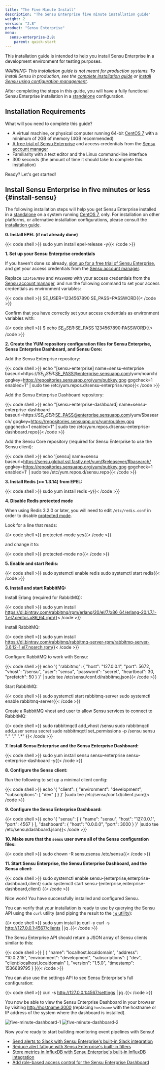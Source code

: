 ```yaml
---
title: "The Five Minute Install"
description: "The Sensu Enterprise five minute installation guide"
weight: 2
version: "2.8"
product: "Sensu Enterprise"
menu:
  sensu-enterprise-2.8:
    parent: quick-start
---
```


This installation guide is intended to help you install Sensu Enterprise in
a development environment for testing purposes.

_WARNING: This installation guide is not meant for production systems.
To install Sensu in production, see the [complete installation guide][2]
or [install Sensu using configuration management][11]._

After completing the steps in this guide, you will have a fully functional Sensu
Enterprise installation in a [standalone][4] configuration.

## Installation Requirements

What will you need to complete this guide?

- A virtual machine, or physical computer running 64-bit
  [CentOS 7][5] with a minimum of 2GB of memory (4GB recommended)
- [A free trial of Sensu Enterprise](https://account.sensu.io/users/sign_up?plan=platinum) and access credentials from the [Sensu account manager](https://account.sensu.io/)
- Familiarity with a text editor and the Linux command-line interface
- 300 seconds (the amount of time it should take to complete this installation)

Ready? Let's get started!

## Install Sensu Enterprise in five minutes or less {#install-sensu}

The following installation steps will help you get Sensu Enterprise installed in a
[standalone][4] on a system running [CentOS 7][5], only. For installation on
other platforms, or alternative installation configurations, please consult
the [installation guide][2].

**0. Install EPEL (if not already done)**

{{< code shell >}}
sudo yum install epel-release -y{{< /code >}}

**1. Set up your Sensu Enterprise credentials**

If you haven't done so already, [sign up for a free trial of Sensu Enterprise](https://account.sensu.io/users/sign_up?plan=platinum), and get your access credentials from the [Sensu account manager](https://account.sensu.io/).

Replace `1234567890` and `PASSWORD` with your access credentials from the [Sensu account manager](https://account.sensu.io/), and run the following command to set your access credentials as environment variables:

{{< code shell >}}
SE_USER=1234567890
SE_PASS=PASSWORD{{< /code >}}

Confirm that you have correctly set your access credentials as environment variables with:

{{< code shell >}}
$ echo $SE_USER:$SE_PASS
1234567890:PASSWORD{{< /code >}}

**2. Create the YUM repository configuration files for Sensu Enterprise, Sensu Enterprise Dashboard, and Sensu Core:**

Add the Sensu Enterprise repository:

{{< code shell >}}
echo "[sensu-enterprise]
name=sensu-enterprise
baseurl=https://$SE_USER:$SE_PASS@enterprise.sensuapp.com/yum/noarch/
gpgkey=https://repositories.sensuapp.org/yum/pubkey.gpg
gpgcheck=1
enabled=1" | sudo tee /etc/yum.repos.d/sensu-enterprise.repo{{< /code >}}

Add the Sensu Enterprise Dashboard repository:

{{< code shell >}}
echo "[sensu-enterprise-dashboard]
name=sensu-enterprise-dashboard
baseurl=https://$SE_USER:$SE_PASS@enterprise.sensuapp.com/yum/\$basearch/
gpgkey=https://repositories.sensuapp.org/yum/pubkey.gpg
gpgcheck=1
enabled=1" | sudo tee /etc/yum.repos.d/sensu-enterprise-dashboard.repo{{< /code >}}

Add the Sensu Core repository (required for Sensu Enterprise to use the Sensu client):

{{< code shell >}}
echo '[sensu]
name=sensu
baseurl=https://sensu.global.ssl.fastly.net/yum/$releasever/$basearch/
gpgkey=https://repositories.sensuapp.org/yum/pubkey.gpg
gpgcheck=1
enabled=1' | sudo tee /etc/yum.repos.d/sensu.repo{{< /code >}}

**3. Install Redis (>= 1.3.14) from EPEL:**

{{< code shell >}}
sudo yum install redis -y{{< /code >}}

**4. Disable Redis protected mode**

When using Redis 3.2.0 or later, you will need to edit `/etc/redis.conf` in
order to disable [protected mode][redis-security].

Look for a line that reads:

{{< code shell >}}
protected-mode yes{{< /code >}}

and change it to:

{{< code shell >}}
protected-mode no{{< /code >}}

**5. Enable and start Redis:**

{{< code shell >}}
sudo systemctl enable redis
sudo systemctl start redis{{< /code >}}

**6. Install and start RabbitMQ:**

Install Erlang (required for RabbitMQ):

{{< code shell >}}
sudo yum install https://dl.bintray.com/rabbitmq/rpm/erlang/20/el/7/x86_64/erlang-20.1.7.1-1.el7.centos.x86_64.rpm{{< /code >}}

Install RabbitMQ:

{{< code shell >}}
sudo yum install https://dl.bintray.com/rabbitmq/rabbitmq-server-rpm/rabbitmq-server-3.6.12-1.el7.noarch.rpm{{< /code >}}

Configure RabbitMQ to work with Sensu:

{{< code shell >}}
echo '{
  "rabbitmq": {
    "host": "127.0.0.1",
    "port": 5672,
    "vhost": "/sensu",
    "user": "sensu",
    "password": "secret",
    "heartbeat": 30,
    "prefetch": 50
  }
}' | sudo tee /etc/sensu/conf.d/rabbitmq.json{{< /code >}}

Start RabbitMQ:

{{< code shell >}}
sudo systemctl start rabbitmq-server
sudo systemctl enable rabbitmq-server{{< /code >}}

Create a RabbitMQ vhost and user to allow Sensu services to connect to RabbitMQ:

{{< code shell >}}
sudo rabbitmqctl add_vhost /sensu
sudo rabbitmqctl add_user sensu secret
sudo rabbitmqctl set_permissions -p /sensu sensu ".*" ".*" ".*"
{{< /code >}}

**7. Install Sensu Enterprise and the Sensu Enterprise Dashboard:**

{{< code shell >}}
sudo yum install sensu sensu-enterprise sensu-enterprise-dashboard -y{{< /code >}}

**8. Configure the Sensu client:**

Run the following to set up a minimal client config:

{{< code shell >}}
echo '{
  "client": {
    "environment": "development",
    "subscriptions": [
      "dev"
    ]
  }
}' |sudo tee /etc/sensu/conf.d/client.json{{< /code >}}

**9. Configure the Sensu Enterprise Dashboard:**

{{< code shell >}}
echo '{
  "sensu": [
    {
      "name": "sensu",
      "host": "127.0.0.1",
      "port": 4567
    }
  ],
  "dashboard": {
    "host": "0.0.0.0",
    "port": 3000
  }
}' |sudo tee /etc/sensu/dashboard.json{{< /code >}}

**10. Make sure that the `sensu` user owns all of the Sensu configuration files:**

{{< code shell >}}
sudo chown -R sensu:sensu /etc/sensu{{< /code >}}

**11. Start Sensu Enterprise, the Sensu Enterprise Dashboard, and the Sensu client:**

{{< code shell >}}
sudo systemctl enable sensu-{enterprise,enterprise-dashboard,client}
sudo systemctl start sensu-{enterprise,enterprise-dashboard,client}
{{< /code >}}

Nice work! You have successfully installed and configured Sensu.

You can verify that your installation is ready to use by querying the Sensu API
using the `curl` utility (and piping the result to the [`jq` utility][10]):

{{< code shell >}}
sudo yum install jq curl -y
curl -s http://127.0.0.1:4567/clients | jq .{{< /code >}}

The Sensu Enterprise API should return a JSON array of Sensu clients similar to this:

{{< code shell >}}
[
  {
    "name": "localhost.localdomain",
    "address": "10.0.2.15",
    "environment": "development",
    "subscriptions": [
      "dev",
      "client:localhost.localdomain"
    ],
    "version": "1.5.0",
    "timestamp": 1536689795
  }
]{{< /code >}}

You can also use the settings API to see Sensu Enterprise's full configuration:

{{< code shell >}}
curl -s http://127.0.0.1:4567/settings | jq .{{< /code >}}

You now be able to view the Sensu Enterprise Dashboard in your browser by visiting [http://hostname:3000](http://hostname:3000) (replacing `hostname` with the hostname or IP address of the system where the dashboard is installed).

![five-minute-dashboard-1](/images/five-minute-dashboard-1.png)
![five-minute-dashboard-2](/images/five-minute-dashboard-2.png)

Now you're ready to start building monitoring event pipelines with Sensu!

- [Send alerts to Slack with Sensu Enterprise's built-in Slack integration][13]
- [Reduce alert fatigue with Sensu Enterprise's built-in filters][14]
- [Store metrics in InfluxDB with Sensu Enterprise's built-in InfluxDB integration][15]
- [Add role-based access control for the Sensu Enterprise Dashboard][16]

[1]:  /sensu-core/latest/overview/architecture/
[2]:  /sensu-core/latest/installation/overview/
[3]:  /sensu-core/latest/installation/installation-strategies/
[4]:  /sensu-core/latest/installation/installation-strategies/#standalone
[5]:  https://wiki.centos.org/Manuals/ReleaseNotes/CentOS7
[9]:  /sensu-core/latest/platforms/sensu-on-rhel-centos/#install-sensu-enterprise-repository
[10]: https://stedolan.github.io/jq/
[redis-security]: https://redis.io/topics/security
[11]: /sensu-core/latest/installation/configuration-management
[13]: ../../integrations/slack
[14]: ../../built-in-filters
[15]: ../../integrations/influxdb
[16]: /sensu-enterprise-dashboard/latest/rbac/overview/
